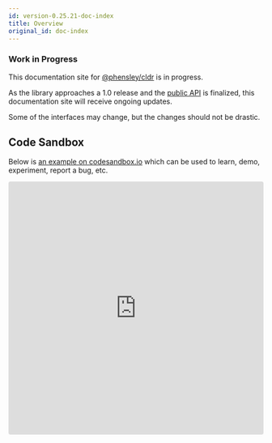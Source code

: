 ```yaml
---
id: version-0.25.21-doc-index
title: Overview
original_id: doc-index
---
```


### Work in Progress

This documentation site for [@phensley/cldr](https://www.npmjs.com/package/@phensley/cldr) is in progress.

As the library approaches a 1.0 release and the [public API](api-cldr.html) is finalized, this documentation site will receive ongoing updates.

Some of the interfaces may change, but the changes should not be drastic.

## Code Sandbox

Below is [an example on codesandbox.io](https://codesandbox.io/s/qqr1rl40r6) which can be used to learn, demo, experiment, report a bug, etc.

<iframe src="https://codesandbox.io/embed/qqr1rl40r6?fontsize=12" style="width:100%; height:500px; border:0; border-radius: 4px; overflow:hidden;" sandbox="allow-modals allow-forms allow-popups allow-scripts allow-same-origin"></iframe>